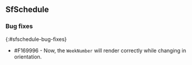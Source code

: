 ## SfSchedule

### Bug fixes
{:#sfschedule-bug-fixes}

* \#F169996 - Now, the `WeekNumber` will render correctly while changing in orientation.
